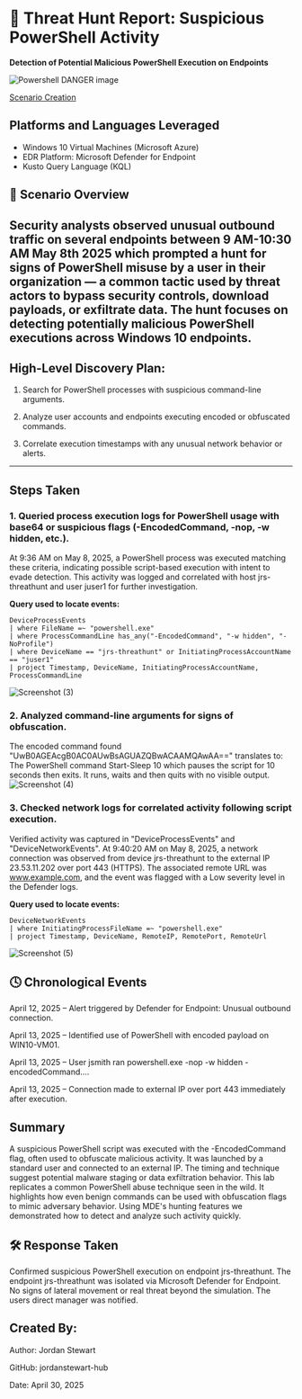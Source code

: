 # 🚨 Threat Hunt Report: Suspicious PowerShell Activity

**Detection of Potential Malicious PowerShell Execution on Endpoints**

![Powershell DANGER image](https://github.com/user-attachments/assets/5bced840-cf99-4047-a897-bc9e9afee0f9)

[Scenario Creation](https://github.com/jordanstewart-hub/Suspicious-Powershell-Usage/blob/main/threat_event.md) 

## Platforms and Languages Leveraged
- Windows 10 Virtual Machines (Microsoft Azure)
- EDR Platform: Microsoft Defender for Endpoint
- Kusto Query Language (KQL)


## 📘 Scenario Overview

Security analysts observed unusual outbound traffic on several endpoints between 9 AM-10:30 AM May 8th 2025 which prompted a hunt for signs of PowerShell misuse by a user in their organization — a common tactic used by threat actors to bypass security controls, download payloads, or exfiltrate data. The hunt focuses on detecting potentially malicious PowerShell executions across Windows 10 endpoints.
---


## High-Level Discovery Plan:
1. Search for PowerShell processes with suspicious command-line arguments.

2. Analyze user accounts and endpoints executing encoded or obfuscated commands.

3. Correlate execution timestamps with any unusual network behavior or alerts.


---

## Steps Taken
### 1. Queried process execution logs for PowerShell usage with base64 or suspicious flags (-EncodedCommand, -nop, -w hidden, etc.).
At 9:36 AM on May 8, 2025, a PowerShell process was executed matching these criteria, indicating possible script-based execution with intent to evade detection. This activity was logged and correlated with host jrs-threathunt and user juser1 for further investigation.

**Query used to locate events:**
```kql
DeviceProcessEvents
| where FileName =~ "powershell.exe"
| where ProcessCommandLine has_any("-EncodedCommand", "-w hidden", "-NoProfile")
| where DeviceName == "jrs-threathunt" or InitiatingProcessAccountName == "juser1"
| project Timestamp, DeviceName, InitiatingProcessAccountName, ProcessCommandLine

```
![Screenshot (3)](https://github.com/user-attachments/assets/e23514e4-b82b-432c-bc8b-f8c0b47139b0)


### 2. Analyzed command-line arguments for signs of obfuscation.
The encoded command found "UwB0AGEAcgB0AC0AUwBsAGUAZQBwACAAMQAwAA==" translates to: The PowerShell command Start-Sleep 10 which pauses the script for 10 seconds then exits. It runs, waits and then quits with no visible output.
   ![Screenshot (4)](https://github.com/user-attachments/assets/62969b1e-bbe7-4004-8a75-9bc2f80c52d1)


### 3. Checked network logs for correlated activity following script execution.
Verified activity was captured in "DeviceProcessEvents" and "DeviceNetworkEvents". At 9:40:20 AM on May 8, 2025, a network connection was observed from device jrs-threathunt to the external IP 23.53.11.202 over port 443 (HTTPS). The associated remote URL was www.example.com, and the event was flagged with a Low severity level in the Defender logs.

**Query used to locate events:**
```kql
DeviceNetworkEvents
| where InitiatingProcessFileName =~ "powershell.exe"
| project Timestamp, DeviceName, RemoteIP, RemotePort, RemoteUrl
```


![Screenshot (5)](https://github.com/user-attachments/assets/d0b336b1-a901-491f-a0ff-9d38b1aae032)


## 🕓 Chronological Events
April 12, 2025 – Alert triggered by Defender for Endpoint: Unusual outbound connection.

April 13, 2025 – Identified use of PowerShell with encoded payload on WIN10-VM01.

April 13, 2025 – User jsmith ran powershell.exe -nop -w hidden -encodedCommand....

April 13, 2025 – Connection made to external IP over port 443 immediately after execution.

## Summary
A suspicious PowerShell script was executed with the -EncodedCommand flag, often used to obfuscate malicious activity. It was launched by a standard user and connected to an external IP. The timing and technique suggest potential malware staging or data exfiltration behavior. This lab replicates a common PowerShell abuse technique seen in the wild. It highlights how even benign commands can be used with obfuscation flags to mimic adversary behavior. Using MDE's hunting features we demonstrated how to detect and analyze such activity quickly.

## 🛠️ Response Taken
Confirmed suspicious PowerShell execution on endpoint jrs-threathunt. The endpoint jrs-threathunt was isolated via Microsoft Defender for Endpoint.
No signs of lateral movement or real threat beyond the simulation. The users direct manager was notified.





## Created By:
Author: Jordan Stewart

GitHub: jordanstewart-hub

Date: April 30, 2025


